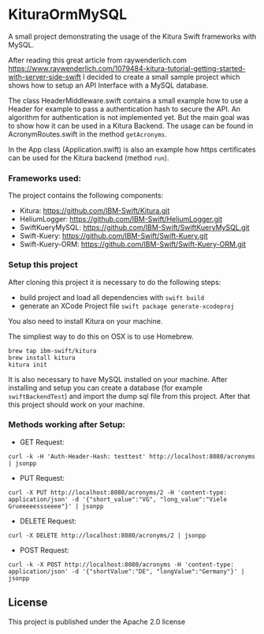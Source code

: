 # KituraOrmMySQL
A small project demonstrating the usage of the Kitura Swift frameworks with MySQL.

After reading this great article from raywenderlich.com https://www.raywenderlich.com/1079484-kitura-tutorial-getting-started-with-server-side-swift I decided to create a small sample project which shows how to setup an API Interface with a MySQL database. 

The class HeaderMiddleware.swift contains a small example how to use a Header for example to pass a authentication hash to secure the API. An algorithm for authentication is not implemented yet. But the main goal was to show how it can be used in a Kitura Backend. The usage can be found in AcronymRoutes.swift in the method `getAcronyms`. 

In the App class (Application.swift) is also an example how https certificates can be used for the Kitura backend (method `run`). 

### Frameworks used:

The project contains the following components:

- Kitura: https://github.com/IBM-Swift/Kitura.git
- HeliumLogger: https://github.com/IBM-Swift/HeliumLogger.git
- SwiftKueryMySQL: https://github.com/IBM-Swift/SwiftKueryMySQL.git
- Swift-Kuery: https://github.com/IBM-Swift/Swift-Kuery.git
- Swift-Kuery-ORM: https://github.com/IBM-Swift/Swift-Kuery-ORM.git

### Setup this project

After cloning this project it is necessary to do the following steps:

- build project and load all dependencies with `swift build`
- generate an XCode Project file `swift package generate-xcodeproj`

You also need to install Kitura on your machine. 

The simpliest way to do this on OSX is to use Homebrew.

```
brew tap ibm-swift/kitura
brew install kitura
kitura init
```

It is also necessary to have MySQL installed on your machine. After installing and setup you can create a database (for example `swiftBackendTest`) and import the dump sql file from this project. After that this project should work on your machine.

### Methods working after Setup:

- GET Request: 

```
curl -k -H 'Auth-Header-Hash: testtest' http://localhost:8080/acronyms | jsonpp
```
- PUT Request: 

```
curl -X PUT http://localhost:8080/acronyms/2 -H 'content-type: application/json' -d '{"short_value":"VG", "long_value":"Viele Grueeeeessseeee"}' | jsonpp
```
- DELETE Request: 

```
curl -X DELETE http://localhost:8080/acronyms/2 | jsonpp
```
- POST Request: 

```
curl -k -X POST http://localhost:8080/acronyms -H 'content-type: application/json' -d '{"shortValue":"DE", "longValue":"Germany"}' | jsonpp
```

## License 

This project is published under the Apache 2.0 license
